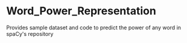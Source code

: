 # Word_Power_Representation
Provides sample dataset and code to predict the power of any word in spaCy's repository
